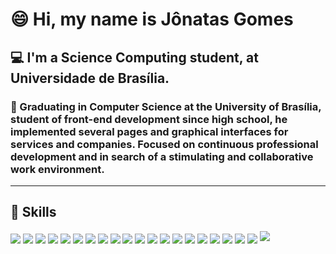 # 😄 Hi, my name is Jônatas Gomes

## 💻 I'm a Science Computing student, at Universidade de Brasília.
### 🦾 Graduating in Computer Science at the University of Brasília, student of front-end development since high school, he implemented several pages and graphical interfaces for services and companies. Focused on continuous professional development and in search of a stimulating and collaborative work environment.
---

## 🚀 Skills
<div style="display: inline_block">
  <img align="center" src="https://img.shields.io/badge/Python-3776AB?style=for-the-badge&logo=python&logoColor=white">
  <img align="center" src="https://img.shields.io/badge/JavaScript-F7DF1E?style=for-the-badge&logo=javascript&logoColor=black" >
  <img align="center" src="https://img.shields.io/badge/TypeScript-007ACC?style=for-the-badge&logo=typescript&logoColor=white" >
  <img align="center" src="https://img.shields.io/badge/Node.js-43853D?style=for-the-badge&logo=node.js&logoColor=white" >
  <img align="center" src="https://img.shields.io/badge/HTML5-E34F26?style=for-the-badge&logo=html5&logoColor=white" >
  <img align="center" src="https://img.shields.io/badge/CSS3-1572B6?style=for-the-badge&logo=css3&logoColor=white">
  <img align="center" src="https://img.shields.io/badge/Sass-CC6699?style=for-the-badge&logo=sass&logoColor=white" >
  <img align="center" src="https://img.shields.io/badge/Material--UI-0081CB?style=for-the-badge&logo=material-ui&logoColor=white">
  <img align="center" src="https://img.shields.io/badge/Bootstrap-563D7C?style=for-the-badge&logo=bootstrap&logoColor=white" >
  <img align="center" src="https://img.shields.io/badge/styled--components-DB7093?style=for-the-badge&logo=styled-components&logoColor=white" >
  <img align="center" src="https://img.shields.io/badge/Tailwind_CSS-38B2AC?style=for-the-badge&logo=tailwind-css&logoColor=white" >
  <img align="center" src="https://img.shields.io/badge/React-20232A?style=for-the-badge&logo=react&logoColor=61DAFB" >
  <img align="center" src="https://img.shields.io/badge/React_Native-20232A?style=for-the-badge&logo=react&logoColor=61DAFB" >
  <img align="center" src="	https://img.shields.io/badge/AngularJS-E23237?style=for-the-badge&logo=angularjs&logoColor=white" >
  <img align="center" src="https://img.shields.io/badge/Docker-2496ED?style=for-the-badge&logo=docker&logoColor=white" >
  <img align="center" src="https://img.shields.io/badge/PHP-777BB4?style=for-the-badge&logo=php&logoColor=white" >
  <img align="center" src="https://img.shields.io/badge/C%2B%2B-00599C?style=for-the-badge&logo=c%2B%2B&logoColor=white" >
  <img align="center" src="https://img.shields.io/badge/MySQL-00000F?style=for-the-badge&logo=mysql&logoColor=white" >
  <img align="center" src="https://img.shields.io/badge/Django-092E20?style=for-the-badge&logo=django&logoColor=white" >
  <img align="center" src="https://img.shields.io/badge/jQuery-0769AD?style=for-the-badge&logo=jquery&logoColor=white">
  <img src="://img.shields.io/badge/Flask-000000?style=for-the-badge&logo=flask&logoColor=white">
</div>

<!-- ---

## 📚 Experience:
- Web Development
- Mobile
- Text Mining
- WebScrapping
- API RESTFul -->


